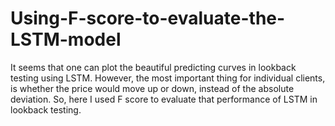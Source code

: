 # Using-F-score-to-evaluate-the-LSTM-model
It seems that one can plot the beautiful predicting curves in lookback testing using LSTM. However, the most important thing for individual clients, is whether the price would move up or down, instead of the absolute deviation. So, here I used F score to evaluate that performance of LSTM in lookback testing. 
